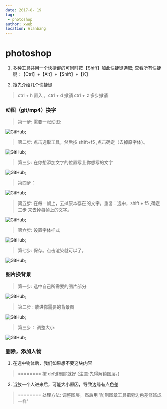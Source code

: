 ```yaml
---
date: 2017-8- 19
tag: 
 - photoshop
author: xweb
location: Alanbang
---
```


# photoshop
1. 多种工具共用一个快捷键的可同时按【Shift】加此快捷键选取; 查看所有快捷键 : 【Ctrl】+【Alt】+【Shift】+【K】 

1. 搜先介绍几个快捷键
> ctrl + h  置入 ，ctrl + d 撤销  ctrl + z 多步撤销 

### 动图（git/mp4）换字
> 第一步: 需要一张动图:      

![GitHub](../img/photoshop/one.jpg);

> 第二步: 点击选取工具，然后按 shift+f5 ,点击确定（去掉原字体）。

![GitHub](../img/photoshop/tow.jpg);

> 第三步: 在你想添加文字的位置写上你想写的文字

![GitHub](../img/photoshop/three.jpg);

> 第四步： 

![GitHub](../img/photoshop/four.jpg);

> 第五步: 在每一帧上，去掉原本存在的文字。重复：选中，shift + f5  ,确定 三步 来去掉每帧上的文字。


![GitHub](../img/photoshop/five.jpg);

> 第六步: 设置字体样式

![GitHub](../img/photoshop/six.jpg);

> 第七步: 保存。点击渲染就可以了。

![GitHub](../img/photoshop/senven.jpg);

### 图片换背景

> 第一步: 选中自己所需要的图片部分

![GitHub](../img/photoshop/a.jpg);

> 第二步 : 放进你需要的背景图

![GitHub](../img/photoshop/b.jpg);

> 第三步： 调整大小:

![GitHub](../img/photoshop/c.jpg);

### 删除，添加人物

1. 在选中物体后，我们如果想不要这块内容
> ======== 按 del键删除就好 (注意:先得解锁图层。)

2. 当放一个人进来后，可能大小原因，导致边缘有点色差 
> ======== 处理方法:  调整图层，然后用 ’防制图章工具把旁边色差修饰成一样‘
